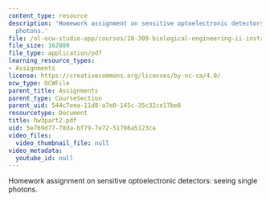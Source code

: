 ```yaml
---
content_type: resource
description: 'Homework assignment on sensitive optoelectronic detectors: seeing single
  photons.'
file: /ol-ocw-studio-app/courses/20-309-biological-engineering-ii-instrumentation-and-measurement-fall-2006/5e769d7778dabf797e7251786a5123ca_hw3part2.pdf
file_size: 162889
file_type: application/pdf
learning_resource_types:
- Assignments
license: https://creativecommons.org/licenses/by-nc-sa/4.0/
ocw_type: OCWFile
parent_title: Assignments
parent_type: CourseSection
parent_uid: 544c7eea-11d8-a7e0-145c-35c32ce17be6
resourcetype: Document
title: hw3part2.pdf
uid: 5e769d77-78da-bf79-7e72-51786a5123ca
video_files:
  video_thumbnail_file: null
video_metadata:
  youtube_id: null
---
```

Homework assignment on sensitive optoelectronic detectors: seeing single photons.